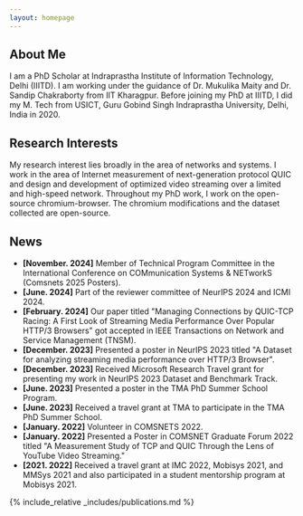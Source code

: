 ```yaml
---
layout: homepage
---
```


## About Me

I am a PhD Scholar at Indraprastha Institute of Information Technology, Delhi (IIITD). I am working under the guidance of Dr. Mukulika Maity and Dr. Sandip Chakraborty from IIT Kharagpur. Before joining my PhD at IIITD, I did my M. Tech from USICT, Guru Gobind Singh Indraprastha University, Delhi, India in 2020.

## Research Interests

My research interest lies broadly in the area of networks and systems. I work in the area of Internet measurement of next-generation protocol QUIC and design and development of optimized video streaming over a limited and high-speed network. Throughout my PhD work, I work on the open-source chromium-browser. The chromium modifications and the dataset collected are open-source. 

## News

- **[November. 2024]** Member of Technical Program Committee in the International Conference on COMmunication Systems & NETworkS (Comsnets 2025 Posters).
- **[June. 2024]** Part of the reviewer committee of NeurIPS 2024 and ICMI 2024.
- **[February. 2024]** Our paper titled "Managing Connections by QUIC-TCP Racing: A First Look of Streaming Media Performance Over Popular HTTP/3 Browsers" got accepted in IEEE Transactions on Network and Service Management (TNSM).
- **[December. 2023]** Presented a poster in NeurIPS 2023 titled "A Dataset for analyzing streaming media performance over HTTP/3 Browser".
- **[December. 2023]** Received Microsoft Research Travel grant for presenting my work in NeurIPS 2023 Dataset and Benchmark Track.
- **[June. 2023]** Presented a poster in the TMA PhD Summer School Program.
- **[June. 2023]** Received a travel grant at TMA to participate in the TMA PhD Summer School.
- **[January. 2022]** Volunteer in COMSNETS 2022.
- **[January. 2022]** Presented a Poster in COMSNET Graduate Forum 2022 titled "A Measurement Study of TCP and QUIC Through the Lens of YouTube Video Streaming."
- **[2021. 2022]** Received a travel grant at IMC 2022, Mobisys 2021, and MMSys 2021 and also participated in a student mentorship program at Mobisys 2021. 


{% include_relative _includes/publications.md %}


